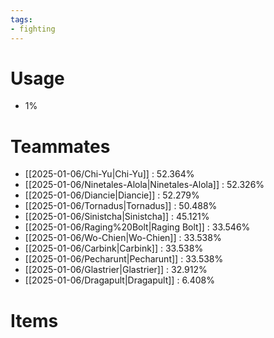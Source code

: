 ```yaml
---
tags:
- fighting
---
```

# Usage
- 1%
# Teammates
- [[2025-01-06/Chi-Yu|Chi-Yu]] : 52.364%
- [[2025-01-06/Ninetales-Alola|Ninetales-Alola]] : 52.326%
- [[2025-01-06/Diancie|Diancie]] : 52.279%
- [[2025-01-06/Tornadus|Tornadus]] : 50.488%
- [[2025-01-06/Sinistcha|Sinistcha]] : 45.121%
- [[2025-01-06/Raging%20Bolt|Raging Bolt]] : 33.546%
- [[2025-01-06/Wo-Chien|Wo-Chien]] : 33.538%
- [[2025-01-06/Carbink|Carbink]] : 33.538%
- [[2025-01-06/Pecharunt|Pecharunt]] : 33.538%
- [[2025-01-06/Glastrier|Glastrier]] : 32.912%
- [[2025-01-06/Dragapult|Dragapult]] : 6.408%
# Items